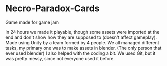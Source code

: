# Necro-Paradox-Cards
Game made for game jam

In 24 hours we made it playable, though some assets were imported at the end and don't show how they are supposed to (doesn't affect gameplay).
Made using Unity by a team formed by 4 people. 
We all managed different tasks, my primary one was to make assets in blender. (The only person that ever used blender)
I also helped with the coding a bit.
We used Git, but it was pretty messy, since not everyone used it before.
